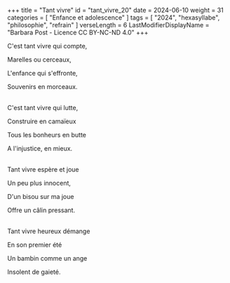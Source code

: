 +++
title = "Tant vivre"
id = "tant_vivre_20"
date = 2024-06-10
weight = 31
categories = [ "Enfance et adolescence" ]
tags = [ "2024", "hexasyllabe", "philosophie", "refrain" ]
verseLength = 6
LastModifierDisplayName = "Barbara Post - Licence CC BY-NC-ND 4.0"
+++

C'est tant vivre qui compte,

Marelles ou cerceaux,

L'enfance qui s'effronte,

Souvenirs en morceaux.

 \
C'est tant vivre qui lutte,

Construire en camaïeux

Tous les bonheurs en butte

A l'injustice, en mieux.

 \
Tant vivre espère et joue

Un peu plus innocent,

D'un bisou sur ma joue

Offre un câlin pressant.

 \
Tant vivre heureux démange

En son premier été

Un bambin comme un ange

Insolent de gaieté.
